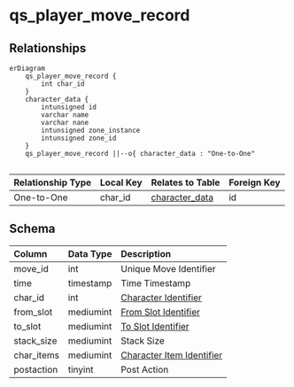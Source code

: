 # qs_player_move_record

## Relationships

```mermaid
erDiagram
    qs_player_move_record {
        int char_id
    }
    character_data {
        intunsigned id
        varchar name
        varchar nane
        intunsigned zone_instance
        intunsigned zone_id
    }
    qs_player_move_record ||--o{ character_data : "One-to-One"


```


| Relationship Type | Local Key | Relates to Table | Foreign Key |
| :--- | :--- | :--- | :--- |
| One-to-One | char_id | [character_data](../../schema/characters/character_data.md) | id |


## Schema

| Column | Data Type | Description |
| :--- | :--- | :--- |
| move_id | int | Unique Move Identifier |
| time | timestamp | Time Timestamp |
| char_id | int | [Character Identifier](../../schema/characters/character_data.md) |
| from_slot | mediumint | [From Slot Identifier](../../../../server/inventory/inventory-slots) |
| to_slot | mediumint | [To Slot Identifier](../../../../server/inventory/inventory-slots) |
| stack_size | mediumint | Stack Size |
| char_items | mediumint | [Character Item Identifier](../../schema/items/items.md) |
| postaction | tinyint | Post Action |

